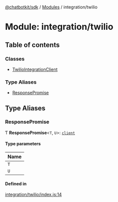 [@chatbotkit/sdk](../README.md) / [Modules](../modules.md) / integration/twilio

# Module: integration/twilio

## Table of contents

### Classes

- [TwilioIntegrationClient](../classes/integration_twilio.TwilioIntegrationClient.md)

### Type Aliases

- [ResponsePromise](integration_twilio.md#responsepromise)

## Type Aliases

### ResponsePromise

Ƭ **ResponsePromise**\<`T`, `U`\>: [`client`](client.md)

#### Type parameters

| Name |
| :------ |
| `T` |
| `U` |

#### Defined in

[integration/twilio/index.js:14](https://github.com/chatbotkit/node-sdk/blob/main/packages/sdk/src/integration/twilio/index.js#L14)
